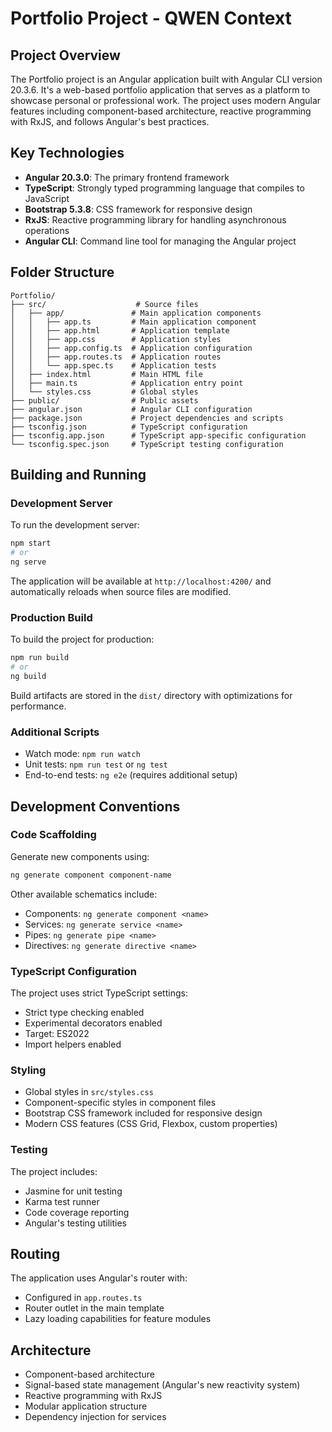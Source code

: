 # Portfolio Project - QWEN Context

## Project Overview

The Portfolio project is an Angular application built with Angular CLI version 20.3.6. It's a web-based portfolio application that serves as a platform to showcase personal or professional work. The project uses modern Angular features including component-based architecture, reactive programming with RxJS, and follows Angular's best practices.

## Key Technologies

- **Angular 20.3.0**: The primary frontend framework
- **TypeScript**: Strongly typed programming language that compiles to JavaScript
- **Bootstrap 5.3.8**: CSS framework for responsive design
- **RxJS**: Reactive programming library for handling asynchronous operations
- **Angular CLI**: Command line tool for managing the Angular project

## Folder Structure

```
Portfolio/
├── src/                    # Source files
│   ├── app/               # Main application components
│   │   ├── app.ts         # Main application component
│   │   ├── app.html       # Application template
│   │   ├── app.css        # Application styles
│   │   ├── app.config.ts  # Application configuration
│   │   ├── app.routes.ts  # Application routes
│   │   └── app.spec.ts    # Application tests
│   ├── index.html         # Main HTML file
│   ├── main.ts            # Application entry point
│   └── styles.css         # Global styles
├── public/                # Public assets
├── angular.json           # Angular CLI configuration
├── package.json           # Project dependencies and scripts
├── tsconfig.json          # TypeScript configuration
├── tsconfig.app.json      # TypeScript app-specific configuration
└── tsconfig.spec.json     # TypeScript testing configuration
```

## Building and Running

### Development Server
To run the development server:
```bash
npm start
# or
ng serve
```
The application will be available at `http://localhost:4200/` and automatically reloads when source files are modified.

### Production Build
To build the project for production:
```bash
npm run build
# or
ng build
```
Build artifacts are stored in the `dist/` directory with optimizations for performance.

### Additional Scripts
- Watch mode: `npm run watch`
- Unit tests: `npm run test` or `ng test`
- End-to-end tests: `ng e2e` (requires additional setup)

## Development Conventions

### Code Scaffolding
Generate new components using:
```bash
ng generate component component-name
```

Other available schematics include:
- Components: `ng generate component <name>`
- Services: `ng generate service <name>`
- Pipes: `ng generate pipe <name>`
- Directives: `ng generate directive <name>`

### TypeScript Configuration
The project uses strict TypeScript settings:
- Strict type checking enabled
- Experimental decorators enabled
- Target: ES2022
- Import helpers enabled

### Styling
- Global styles in `src/styles.css`
- Component-specific styles in component files
- Bootstrap CSS framework included for responsive design
- Modern CSS features (CSS Grid, Flexbox, custom properties)

### Testing
The project includes:
- Jasmine for unit testing
- Karma test runner
- Code coverage reporting
- Angular's testing utilities

## Routing
The application uses Angular's router with:
- Configured in `app.routes.ts`
- Router outlet in the main template
- Lazy loading capabilities for feature modules

## Architecture
- Component-based architecture
- Signal-based state management (Angular's new reactivity system)
- Reactive programming with RxJS
- Modular application structure
- Dependency injection for services

